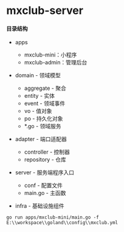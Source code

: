 # mxclub-server

#### 目录结构

- apps
  - mxclub-mini：小程序
  - mxclub-admin：管理后台

- domain - 领域模型
  - aggregate - 聚合
  - entity - 实体
  - event - 领域事件
  - vo - 值对象
  - po - 持久化对象
  - *.go - 领域服务
- adapter - 端口适配器
  - controller - 控制器
  - repository - 仓库
- server - 服务端程序入口
  - conf - 配置文件
  - main.go - 主函数
- infra - 基础设施组件

```shell
go run apps/mxclub-mini/main.go -f E:\\workspace\\goland\\config\\mxclub.yml
```

